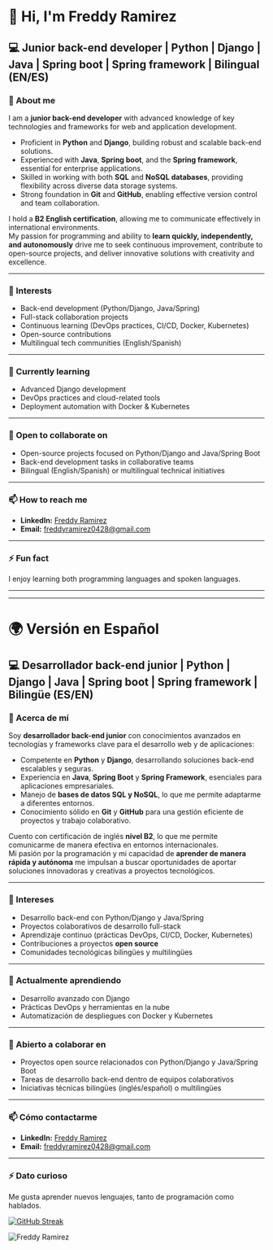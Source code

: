 # 👋 Hi, I'm Freddy Ramirez  

## 💻 Junior back-end developer | Python | Django | Java | Spring boot | Spring framework | Bilingual (EN/ES)  

### 🌱 About me  
I am a **junior back-end developer** with advanced knowledge of key technologies and frameworks for web and application development.  
- Proficient in **Python** and **Django**, building robust and scalable back-end solutions.  
- Experienced with **Java**, **Spring boot**, and the **Spring framework**, essential for enterprise applications.  
- Skilled in working with both **SQL** and **NoSQL databases**, providing flexibility across diverse data storage systems.  
- Strong foundation in **Git** and **GitHub**, enabling effective version control and team collaboration.  

I hold a **B2 English certification**, allowing me to communicate effectively in international environments.  
My passion for programming and ability to **learn quickly, independently, and autonomously** drive me to seek continuous improvement, contribute to open-source projects, and deliver innovative solutions with creativity and excellence.  

---

### 🔭 Interests  
- Back-end development (Python/Django, Java/Spring)  
- Full-stack collaboration projects  
- Continuous learning (DevOps practices, CI/CD, Docker, Kubernetes)  
- Open-source contributions  
- Multilingual tech communities (English/Spanish)  

---

### 🌱 Currently learning  
- Advanced Django development  
- DevOps practices and cloud-related tools  
- Deployment automation with Docker & Kubernetes  

---

### 🤝 Open to collaborate on  
- Open-source projects focused on Python/Django and Java/Spring Boot  
- Back-end development tasks in collaborative teams  
- Bilingual (English/Spanish) or multilingual technical initiatives  

---

### 📫 How to reach me  
- **LinkedIn:** [Freddy Ramirez](https://www.linkedin.com/in/freddy-ramirez-3668ab264)  
- **Email:** [freddyramirez0428@gmail.com](mailto:freddyramirez0428@gmail.com)  

---

### ⚡ Fun fact  
I enjoy learning both programming languages and spoken languages.

---

---

# 🌍 Versión en Español  

## 💻 Desarrollador back-end junior | Python | Django | Java | Spring boot | Spring framework | Bilingüe (ES/EN) 

### 🌱 Acerca de mí  
Soy **desarrollador back-end junior** con conocimientos avanzados en tecnologías y frameworks clave para el desarrollo web y de aplicaciones:  
- Competente en **Python** y **Django**, desarrollando soluciones back-end escalables y seguras.  
- Experiencia en **Java**, **Spring Boot** y **Spring Framework**, esenciales para aplicaciones empresariales.  
- Manejo de **bases de datos SQL y NoSQL**, lo que me permite adaptarme a diferentes entornos.  
- Conocimiento sólido en **Git** y **GitHub** para una gestión eficiente de proyectos y trabajo colaborativo.  

Cuento con certificación de inglés **nivel B2**, lo que me permite comunicarme de manera efectiva en entornos internacionales.  
Mi pasión por la programación y mi capacidad de **aprender de manera rápida y autónoma** me impulsan a buscar oportunidades de aportar soluciones innovadoras y creativas a proyectos tecnológicos.  

---

### 🔭 Intereses  
- Desarrollo back-end con Python/Django y Java/Spring  
- Proyectos colaborativos de desarrollo full-stack  
- Aprendizaje continuo (prácticas DevOps, CI/CD, Docker, Kubernetes)  
- Contribuciones a proyectos **open source**  
- Comunidades tecnológicas bilingües y multilingües  

---

### 🌱 Actualmente aprendiendo  
- Desarrollo avanzado con Django  
- Prácticas DevOps y herramientas en la nube  
- Automatización de despliegues con Docker y Kubernetes  

---

### 🤝 Abierto a colaborar en  
- Proyectos open source relacionados con Python/Django y Java/Spring Boot  
- Tareas de desarrollo back-end dentro de equipos colaborativos  
- Iniciativas técnicas bilingües (inglés/español) o multilingües  

---

### 📫 Cómo contactarme  
- **LinkedIn:** [Freddy Ramirez](https://www.linkedin.com/in/freddy-ramirez-3668ab264)  
- **Email:** [freddyramirez0428@gmail.com](mailto:freddyramirez0428@gmail.com)  

---

### ⚡ Dato curioso  
Me gusta aprender nuevos lenguajes, tanto de programación como hablados.

[![GitHub Streak](https://github-readme-streak-stats.herokuapp.com?user=FreddyRamirez202&theme=dracula)](https://git.io/streak-stats)

![Freddy Ramirez](https://github-readme-stats.vercel.app/api?username=FreddyRamirez&theme=dracula&show_icons=true)
